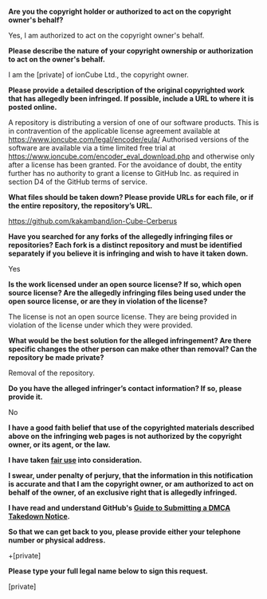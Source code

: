**Are you the copyright holder or authorized to act on the copyright owner's behalf?**

Yes, I am authorized to act on the copyright owner's behalf.

**Please describe the nature of your copyright ownership or authorization to act on the owner's behalf.**

I am the [private] of ionCube Ltd., the copyright owner.

**Please provide a detailed description of the original copyrighted work that has allegedly been infringed. If possible, include a URL to where it is posted online.**

A repository is distributing a version of one of our software products. This is in contravention of the applicable license agreement available at https://www.ioncube.com/legal/encoder/eula/
Authorised versions of the software are available via a time limited free trial at https://www.ioncube.com/encoder_eval_download.php and otherwise only after a license has been granted. For the avoidance of doubt, the entity further has no authority to grant a license to GitHub Inc. as required in section D4 of the GitHub terms of service.

**What files should be taken down? Please provide URLs for each file, or if the entire repository, the repository’s URL.**

https://github.com/kakamband/ion-Cube-Cerberus

**Have you searched for any forks of the allegedly infringing files or repositories? Each fork is a distinct repository and must be identified separately if you believe it is infringing and wish to have it taken down.**

Yes

**Is the work licensed under an open source license? If so, which open source license? Are the allegedly infringing files being used under the open source license, or are they in violation of the license?**

The license is not an open source license. They are being provided in violation of the license under which they were provided.

**What would be the best solution for the alleged infringement? Are there specific changes the other person can make other than removal? Can the repository be made private?**

Removal of the repository.

**Do you have the alleged infringer’s contact information? If so, please provide it.**

No

**I have a good faith belief that use of the copyrighted materials described above on the infringing web pages is not authorized by the copyright owner, or its agent, or the law.**

**I have taken <a href="https://www.lumendatabase.org/topics/22">fair use</a> into consideration.**

**I swear, under penalty of perjury, that the information in this notification is accurate and that I am the copyright owner, or am authorized to act on behalf of the owner, of an exclusive right that is allegedly infringed.**

**I have read and understand GitHub's <a href="https://docs.github.com/articles/guide-to-submitting-a-dmca-takedown-notice/">Guide to Submitting a DMCA Takedown Notice</a>.**

**So that we can get back to you, please provide either your telephone number or physical address.**

+[private]

**Please type your full legal name below to sign this request.**

[private]
